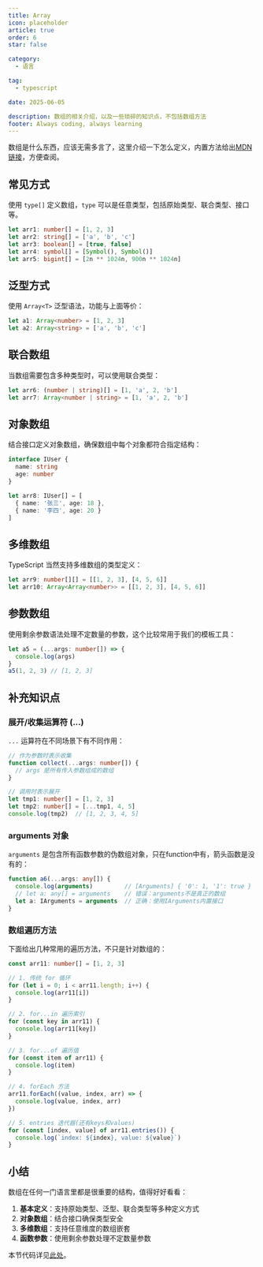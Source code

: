 ```yaml
---
title: Array
icon: placeholder
article: true
order: 6
star: false

category:
  - 语言

tag:
  - typescript

date: 2025-06-05

description: 数组的相关介绍，以及一些琐碎的知识点，不包括数组方法
footer: Always coding, always learning
---
```


<!-- more -->

数组是什么东西，应该无需多言了，这里介绍一下怎么定义，内置方法给出[MDN链接](https://developer.mozilla.org/en-US/docs/Web/JavaScript/Reference/Global_Objects/Array/at)，方便查阅。

## 常见方式

使用 `type[]` 定义数组，`type` 可以是任意类型，包括原始类型、联合类型、接口等。

```typescript
let arr1: number[] = [1, 2, 3]
let arr2: string[] = ['a', 'b', 'c']
let arr3: boolean[] = [true, false]
let arr4: symbol[] = [Symbol(), Symbol()]
let arr5: bigint[] = [2n ** 1024n, 900n ** 1024n]
```

## 泛型方式

使用 `Array<T>` 泛型语法，功能与上面等价：

```typescript
let a1: Array<number> = [1, 2, 3]
let a2: Array<string> = ['a', 'b', 'c']
```

## 联合数组

当数组需要包含多种类型时，可以使用联合类型：

```typescript
let arr6: (number | string)[] = [1, 'a', 2, 'b']
let arr7: Array<number | string> = [1, 'a', 2, 'b']
```

## 对象数组

结合接口定义对象数组，确保数组中每个对象都符合指定结构：

```typescript
interface IUser {
  name: string
  age: number
}

let arr8: IUser[] = [
  { name: '张三', age: 18 },
  { name: '李四', age: 20 }
]
```

## 多维数组

TypeScript 当然支持多维数组的类型定义：

```typescript
let arr9: number[][] = [[1, 2, 3], [4, 5, 6]]
let arr10: Array<Array<number>> = [[1, 2, 3], [4, 5, 6]]
```

## 参数数组

使用剩余参数语法处理不定数量的参数，这个比较常用于我们的模板工具：

```typescript
let a5 = (...args: number[]) => {
  console.log(args)
}
a5(1, 2, 3) // [1, 2, 3]
```

## 补充知识点

### 展开/收集运算符 (...)

`...` 运算符在不同场景下有不同作用：

```typescript
// 作为参数时表示收集
function collect(...args: number[]) {
  // args 是所有传入参数组成的数组
}

// 调用时表示展开
let tmp1: number[] = [1, 2, 3]
let tmp2: number[] = [...tmp1, 4, 5]
console.log(tmp2)  // [1, 2, 3, 4, 5]
```

### arguments 对象

`arguments` 是包含所有函数参数的伪数组对象，只在function中有，箭头函数是没有的：

```typescript
function a6(...args: any[]) {
  console.log(arguments)         // [Arguments] { '0': 1, '1': true }
  // let a: any[] = arguments    // 错误：arguments不是真正的数组
  let a: IArguments = arguments  // 正确：使用IArguments内置接口
}
```

### 数组遍历方法

下面给出几种常用的遍历方法，不只是针对数组的：

```typescript
const arr11: number[] = [1, 2, 3]

// 1. 传统 for 循环
for (let i = 0; i < arr11.length; i++) {
  console.log(arr11[i])
}

// 2. for...in 遍历索引
for (const key in arr11) {
  console.log(arr11[key])
}

// 3. for...of 遍历值
for (const item of arr11) {
  console.log(item)
}

// 4. forEach 方法
arr11.forEach((value, index, arr) => {
  console.log(value, index, arr)
})

// 5. entries 迭代器(还有keys和values)
for (const [index, value] of arr11.entries()) {
  console.log(`index: ${index}, value: ${value}`)
}
```

## 小结

数组在任何一门语言里都是很重要的结构，值得好好看看：

1. **基本定义**：支持原始类型、泛型、联合类型等多种定义方式
2. **对象数组**：结合接口确保类型安全
3. **多维数组**：支持任意维度的数组嵌套
4. **函数参数**：使用剩余参数处理不定数量参数

本节代码详见[此处](https://github.com/KBchulan/ClBlogs-Src/blob/main/blogs-main/typescript/06-array/index.ts)。

